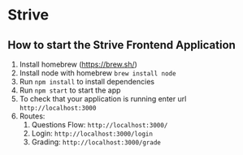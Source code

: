 # Strive

How to start the Strive Frontend Application
---
1. Install homebrew (https://brew.sh/)
1. Install node with homebrew `brew install node`
1. Run `npm install` to install dependencies
1. Run `npm start` to start the app
1. To check that your application is running enter url `http://localhost:3000`
1. Routes:
    1. Questions Flow: `http://localhost:3000/`
    1. Login: `http://localhost:3000/login`
    1. Grading: `http://localhost:3000/grade`
